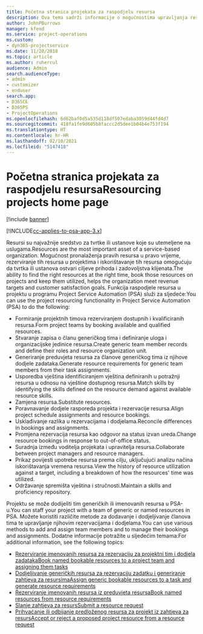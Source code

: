 ```yaml
---
title: Početna stranica projekata za raspodjelu resursa
description: Ova tema sadrži informacije o mogućnostima upravljanja resursima u aplikaciji Project Service Automation (PSA) za Dynamics 365.
author: JohnPBurrows
manager: kfend
ms.service: project-operations
ms.custom:
- dyn365-projectservice
ms.date: 11/28/2018
ms.topic: article
ms.author: ruhercul
audience: Admin
search.audienceType:
- admin
- customizer
- enduser
search.app:
- D365CE
- D365PS
- ProjectOperations
ms.openlocfilehash: 6d62baf0d5a535d118df507edaba3059d44fd4d7
ms.sourcegitcommit: 418fa1fe9d605b8faccc2d5dee1b04b4e753f194
ms.translationtype: HT
ms.contentlocale: hr-HR
ms.lasthandoff: 02/10/2021
ms.locfileid: "5147418"
---
```

# <a name="resourcing-projects-home-page"></a><span data-ttu-id="cf41f-103">Početna stranica projekata za raspodjelu resursa</span><span class="sxs-lookup"><span data-stu-id="cf41f-103">Resourcing projects home page</span></span>

[!include [banner](../includes/psa-now-project-operations.md)]

[!INCLUDE[cc-applies-to-psa-app-3.x](../includes/cc-applies-to-psa-app-3x.md)]

<span data-ttu-id="cf41f-104">Resursi su najvažnije sredstvo za tvrtke ili ustanove koje su utemeljene na uslugama.</span><span class="sxs-lookup"><span data-stu-id="cf41f-104">Resources are the most important asset of a service-based organization.</span></span> <span data-ttu-id="cf41f-105">Mogućnost pronalaženja pravih resursa u pravo vrijeme, rezerviranje tih resursa u projektima i iskorištavanje tih resursa omogućuju da tvrtka ili ustanova ostvari ciljeve prihoda i zadovoljstva klijenata.</span><span class="sxs-lookup"><span data-stu-id="cf41f-105">The ability to find the right resources at the right time, book those resources on projects and keep them utilized, helps the organization meet revenue targets and customer satisfaction goals.</span></span> <span data-ttu-id="cf41f-106">Funkcija raspodjele resursa u projektu u programu Project Service Automation (PSA) služi za sljedeće:</span><span class="sxs-lookup"><span data-stu-id="cf41f-106">You can use the project resourcing functionality in Project Service Automation (PSA) to do the following:</span></span>

- <span data-ttu-id="cf41f-107">Formiranje projektnih timova rezerviranjem dostupnih i kvalificiranih resursa.</span><span class="sxs-lookup"><span data-stu-id="cf41f-107">Form project teams by booking available and qualified resources.</span></span>
- <span data-ttu-id="cf41f-108">Stvaranje zapisa o članu generičkog tima i definiranje uloga i organizacijske jedinice resursa.</span><span class="sxs-lookup"><span data-stu-id="cf41f-108">Create generic team member records and define their roles and resource organization unit.</span></span>
- <span data-ttu-id="cf41f-109">Generiranje preduvjeta resursa za članove generičkog tima iz njihove dodjele zadataka.</span><span class="sxs-lookup"><span data-stu-id="cf41f-109">Generate resource requirements for generic team members from their task assignments.</span></span>
- <span data-ttu-id="cf41f-110">Usporedba vještina identificiranjem vještina definiranih u potražnji resursa u odnosu na vještine dostupnog resursa.</span><span class="sxs-lookup"><span data-stu-id="cf41f-110">Match skills by identifying the skills defined on the resource demand against available resource skills.</span></span>
- <span data-ttu-id="cf41f-111">Zamjena resursa.</span><span class="sxs-lookup"><span data-stu-id="cf41f-111">Substitute resources.</span></span>
- <span data-ttu-id="cf41f-112">Poravnavanje dodjele rasporeda projekta i rezervacije resursa.</span><span class="sxs-lookup"><span data-stu-id="cf41f-112">Align project schedule assignments and resource bookings.</span></span>
- <span data-ttu-id="cf41f-113">Usklađivanje razlika u rezervacijama i dodjelama.</span><span class="sxs-lookup"><span data-stu-id="cf41f-113">Reconcile differences in bookings and assignments.</span></span>
- <span data-ttu-id="cf41f-114">Promjena rezervacija resursa kao odgovor na status izvan ureda.</span><span class="sxs-lookup"><span data-stu-id="cf41f-114">Change resource bookings in response to out-of-office status.</span></span>
- <span data-ttu-id="cf41f-115">Suradnja između voditelja projekata i upravitelja resursa.</span><span class="sxs-lookup"><span data-stu-id="cf41f-115">Collaborate between project managers and resource managers.</span></span>
- <span data-ttu-id="cf41f-116">Prikaz povijesti upotrebe resursa prema cilju, uključujući analizu načina iskorištavanja vremena resursa.</span><span class="sxs-lookup"><span data-stu-id="cf41f-116">View the history of resource utilization against a target, including a breakdown of how the resources' time was utilized.</span></span>
- <span data-ttu-id="cf41f-117">Održavanje spremišta vještina i stručnosti.</span><span class="sxs-lookup"><span data-stu-id="cf41f-117">Maintain a skills and proficiency repository.</span></span>


<span data-ttu-id="cf41f-118">Projektu se može dodijeliti tim generičkih ili imenovanih resursa u PSA-u.</span><span class="sxs-lookup"><span data-stu-id="cf41f-118">You can staff your project with a team of generic or named resources in PSA.</span></span> <span data-ttu-id="cf41f-119">Možete koristiti različite metode za dodavanje i dodjeljivanje članova tima te upravljanje njihovim rezervacijama i dodjelama.</span><span class="sxs-lookup"><span data-stu-id="cf41f-119">You can use various methods to add and assign team members and to manage their bookings and assignments.</span></span> <span data-ttu-id="cf41f-120">Dodatne informacije potražite u sljedećim temama:</span><span class="sxs-lookup"><span data-stu-id="cf41f-120">For additional information, see the following topics:</span></span>

- [<span data-ttu-id="cf41f-121">Rezerviranje imenovanih resursa za rezervaciju za projektni tim i dodjela zadataka</span><span class="sxs-lookup"><span data-stu-id="cf41f-121">Book named bookable resources to a project team and assigning them tasks</span></span>](assign-named-bookable-resource.md)
- [<span data-ttu-id="cf41f-122">Dodjeljivanje generičkih resursa za rezervaciju zadatku i generiranje zahtjeva za resursima</span><span class="sxs-lookup"><span data-stu-id="cf41f-122">Assign generic bookable resources to a task and generate resource requirements</span></span>](assign-generic-bookable-resource.md)
- [<span data-ttu-id="cf41f-123">Rezerviranje imenovanih resursa iz preduvjeta resursa</span><span class="sxs-lookup"><span data-stu-id="cf41f-123">Book named resources from resource requirements</span></span>](book-named-resource.md)
- [<span data-ttu-id="cf41f-124">Slanje zahtjeva za resurs</span><span class="sxs-lookup"><span data-stu-id="cf41f-124">Submit a resource request</span></span>](submit-resource-request.md)
- [<span data-ttu-id="cf41f-125">Prihvaćanje ili odbijanje predloženog resursa za projekt iz zahtjeva za resurs</span><span class="sxs-lookup"><span data-stu-id="cf41f-125">Accept or reject a proposed project resource from a resource request</span></span>](accept-reject-proposed-resource.md)
